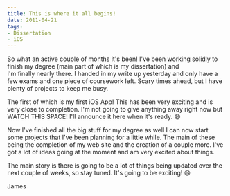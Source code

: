 ```yaml
---
title: This is where it all begins!
date: 2011-04-21
tags:
- Dissertation
- iOS
---
```


So what an active couple of months it's been! I've been working solidly to finish my degree (main part of which is my dissertation) and I'm finally nearly there. I handed in my write up yesterday and only have a few exams and one piece of coursework left. Scary times ahead, but I have plenty of projects to keep me busy.

The first of which is my first iOS App! This has been very exciting and is very close to completion. I'm not going to give anything away right now but WATCH THIS SPACE! I'll announce it here when it's ready. 😄

Now I've finished all the big stuff for my degree as well I can now start some projects that I've been planning for a little while. The main of these being the completion of my web site and the creation of a couple more. I've got a lot of ideas going at the moment and am very excited about things.

The main story is there is going to be a lot of things being updated over the next couple of weeks, so stay tuned. It's going to be exciting! 😄

James
